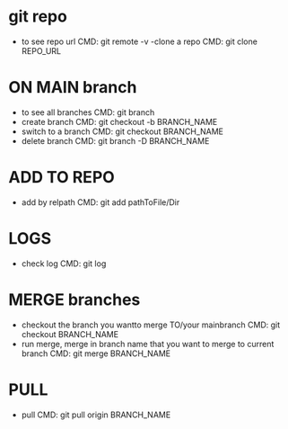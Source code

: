 # git repo
- to see repo url
    CMD: git remote -v
-clone a repo
    CMD: git clone REPO_URL

# ON MAIN branch
- to see all branches
    CMD: git branch
- create branch
    CMD: git checkout -b BRANCH_NAME
- switch to a branch
    CMD: git checkout BRANCH_NAME
- delete branch
    CMD: git branch -D BRANCH_NAME

# ADD TO REPO
- add by relpath
    CMD: git add pathToFile/Dir

# LOGS
- check log
    CMD: git log


# MERGE branches
- checkout the branch you wantto merge TO/your mainbranch
    CMD: git checkout BRANCH_NAME
- run merge, merge in branch name that you want to merge to current branch
    CMD: git merge BRANCH_NAME

# PULL
- pull 
    CMD: git pull origin BRANCH_NAME


